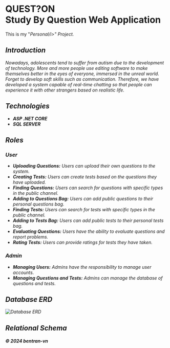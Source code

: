 <h1> QUEST?ON <br> Study By Question Web Application </h1>
This is my "<i>Personal/i>" Project.<br>

## Introduction
Nowadays, adolescents tend to suffer from autism due to the development of technology. More and more people use editing software to make themselves better in the eyes of everyone, immersed in the unreal world. Forget to develop soft skills such as communication. Therefore, we have developed a system capable of real-time chatting so that people can experience it with other strangers based on realistic life.

## Technologies
- **ASP .NET CORE**
- **SQL SERVER**

## Roles

### User

- **Uploading Questions:** Users can upload their own questions to the system.
- **Creating Tests:** Users can create tests based on the questions they have uploaded.
- **Finding Questions:** Users can search for questions with specific types in the public channel.
- **Adding to Questions Bag:** Users can add public questions to their personal questions bag.
- **Finding Tests:** Users can search for tests with specific types in the public channel.
- **Adding to Tests Bag:** Users can add public tests to their personal tests bag.
- **Evaluating Questions:** Users have the ability to evaluate questions and report problems.
- **Rating Tests:** Users can provide ratings for tests they have taken.

### Admin

- **Managing Users:** Admins have the responsibility to manage user accounts.
- **Managing Questions and Tests:** Admins can manage the database of questions and tests.

## Database ERD
![Database ERD](https://github.com/bentran1vn/PERSONAL-QUESTION/blob/master/bentran1vn.question.public/database.png)

## Relational Schema

#### © 2024 bentran-vn

